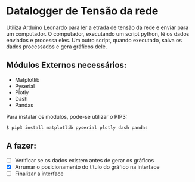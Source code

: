 # Datalogger de Tensão da rede



Utiliza Arduino Leonardo para ler a etrada de tensão da rede e enviar para um computador. O computador, executando um script python, lê os dados enviados e processa eles. Um outro script, quando executado, salva os dados processados e gera gráficos dele.



## Módulos Externos necessários:
* Matplotlib
* Pyserial
* Plotly
* Dash
* Pandas



Para instalar os módulos, pode-se utilizar o PIP3:

```
$ pip3 install matplotlib pyserial plotly dash pandas
```


## A fazer:
- [ ] Verificar se os dados existem antes de gerar os gráficos
- [x] Arrumar o posicionamento do título do gráfico na interface
- [ ] Finalizar a interface
